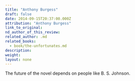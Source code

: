 ```yaml
---
title: "Anthony Burgess"
draft: false
date: 2014-09-15T20:37:00.000Z
attribution: "Anthony Burgess"
link_to_original:
nd_author_of_this_review:
related_author: .md
related_books:
  - book/the-unfortunates.md
description:
weight:
layout: none
---
```

The future of the novel depends on people like B. S. Johnson.

